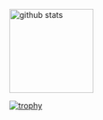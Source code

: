<p align="left"> 
  <img alt="github stats" height="150px" src="https://github-readme-stats.vercel.app/api?username=RyoOkawauchi&theme=tokyonight&show_icons=ture" />
</p>

[![trophy](https://github-profile-trophy.vercel.app/?username=RyoOkawauchi&theme=tokyonight&column=7)](https://github.com/ryo-ma/github-profile-trophy)

